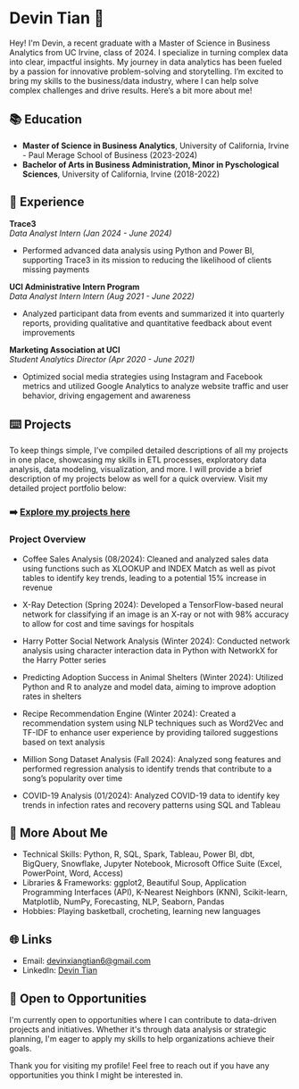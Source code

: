 # Devin Tian 👋

Hey! I'm Devin, a recent graduate with a Master of Science in Business Analytics from UC Irvine, class of 2024. I specialize in turning complex data into clear, impactful insights. My journey in data analytics has been fueled by a passion for innovative problem-solving and storytelling. I’m excited to bring my skills to the business/data industry, where I can help solve complex challenges and drive results. Here’s a bit more about me!

## 📚 Education
- **Master of Science in Business Analytics**, University of California, Irvine - Paul Merage School of Business (2023-2024)
- **Bachelor of Arts in Business Administration, Minor in Pyschological Sciences**, University of California, Irvine (2018-2022)

## 💼 Experience
**Trace3** <br>
_Data Analyst Intern (Jan 2024 - June 2024)_
- Performed advanced data analysis using Python and Power BI, supporting Trace3 in its mission to reducing the likelihood of clients missing payments

**UCI Administrative Intern Program** <br>
_Data Analyst Intern Intern (Aug 2021 - June 2022)_
- Analyzed participant data from events and summarized it into quarterly reports, providing qualitative and quantitative feedback about event improvements

**Marketing Association at UCI** <br>
_Student Analytics Director (Apr 2020 - June 2021)_
- Optimized social media strategies using Instagram and Facebook metrics and utilized Google Analytics to analyze website traffic and user behavior, driving engagement and awareness
  
## ⌨️ Projects
To keep things simple, I’ve compiled detailed descriptions of all my projects in one place, showcasing my skills in ETL processes, exploratory data analysis, data modeling, visualization, and more. I will provide a brief description of my projects below as well for a quick overview. Visit my detailed project portfolio below:
### ➡️ [Explore my projects here](https://github.com/DevinXTian/Portfolio-Overview)

### Project Overview
- Coffee Sales Analysis (08/2024): Cleaned and analyzed sales data using functions such as XLOOKUP and INDEX Match as well as pivot tables to identify key trends, leading to a potential 15% increase in revenue

- X-Ray Detection (Spring 2024): Developed a TensorFlow-based neural network for classifying if an image is an X-ray or not with 98% accuracy to allow for cost and time savings for hospitals

- Harry Potter Social Network Analysis (Winter 2024): Conducted network analysis using character interaction data in Python with NetworkX for the Harry Potter series

- Predicting Adoption Success in Animal Shelters (Winter 2024): Utilized Python and R to analyze and model data, aiming to improve adoption rates in shelters

- Recipe Recommendation Engine (Winter 2024): Created a recommendation system using NLP techniques such as Word2Vec and TF-IDF to enhance user experience by providing tailored suggestions based on text analysis

- Million Song Dataset Analysis (Fall 2024): Analyzed song features and performed regression analysis to identify trends that contribute to a song’s popularity over time

- COVID-19 Analysis (01/2024): Analyzed COVID-19 data to identify key trends in infection rates and recovery patterns using SQL and Tableau

## 🎉 More About Me
- Technical Skills: Python, R, SQL, Spark, Tableau, Power BI, dbt, BigQuery, Snowflake, Jupyter Notebook, Microsoft Office Suite (Excel, PowerPoint, Word, Access)
- Libraries & Frameworks: ggplot2, Beautiful Soup, Application Programming Interfaces (API), K-Nearest Neighbors (KNN), Scikit-learn, Matplotlib, NumPy, Forecasting, NLP, Seaborn, Pandas
- Hobbies: Playing basketball, crocheting, learning new languages

## 🌐 Links
- Email: devinxiangtian6@gmail.com
- LinkedIn: [Devin Tian](https://www.linkedin.com/in/devintian/)

## 📣 Open to Opportunities
I'm currently open to opportunities where I can contribute to data-driven projects and initiatives. Whether it's through data analysis or strategic planning, I'm eager to apply my skills to help organizations achieve their goals.

Thank you for visiting my profile! Feel free to reach out if you have any opportunities you think I might be interested in.
<!--
**DevinXTian/DevinXTian** is a ✨ _special_ ✨ repository because its `README.md` (this file) appears on your GitHub profile.

